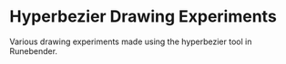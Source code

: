 # Hyperbezier Drawing Experiments
Various drawing experiments made using the hyperbezier tool in Runebender.
